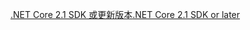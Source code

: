 [<span data-ttu-id="852d4-101">.NET Core 2.1 SDK 或更新版本</span><span class="sxs-lookup"><span data-stu-id="852d4-101">.NET Core 2.1 SDK or later</span></span>](https://dotnet.microsoft.com/download/dotnet-core)
